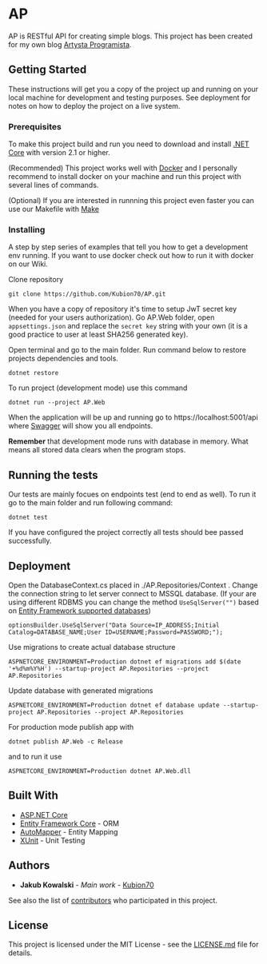 # AP

AP is RESTful API for creating simple blogs. This project has been created for my own blog [Artysta Programista](https://artystaprogramista.pl).

## Getting Started

These instructions will get you a copy of the project up and running on your local machine for development and testing purposes. See deployment for notes on how to deploy the project on a live system.

### Prerequisites

To make this project build and run you need to download and install [.NET Core](https://www.microsoft.com/net/download) with version 2.1 or higher.

(Recommended) This project works well with [Docker](https://www.docker.com/) and I personally recommend to install docker on your machine and run this project with several lines of commands. 

(Optional) If you are interested in runnning this project even faster you can use our Makefile with [Make](https://www.gnu.org/software/make/)

### Installing

A step by step series of examples that tell you how to get a development env running. If you want to use docker check out how to run it with docker on our Wiki.

Clone repository 

```
git clone https://github.com/Kubion70/AP.git
```

When you have a copy of repository it's time to setup JwT secret key (needed for your users authorization). Go AP<span>.</span>Web folder, open `appsettings.json` and replace the `secret key` string with your own (it is a good practice to user at least SHA256 generated key).

Open terminal and go to the main folder. Run command below to restore projects dependencies and tools.

```
dotnet restore
```

To run project (development mode) use this command

```
dotnet run --project AP.Web
```

When the application will be up and running go to https://localhost:5001/api where  [Swagger](https://swagger.io/) will show you all endpoints.

**Remember** that development mode runs with database in memory. What means all stored data clears when the program stops.

## Running the tests

Our tests are mainly focues on endpoints test (end to end as well). To run it go to the main folder and run following command:

```
dotnet test
```

If you have configured the project correctly all tests should bee passed successfully.

## Deployment

Open the DatabaseContext.cs placed in  ./AP.Repositories/Context . Change the connection string to let server connect to MSSQL database. (If your are using different RDBMS you can change the method `UseSqlServer("")` based on [Entity Framework supported databases](https://entityframework.net/supported-database-providers))

```
optionsBuilder.UseSqlServer("Data Source=IP_ADDRESS;Initial Catalog=DATABASE_NAME;User ID=USERNAME;Password=PASSWORD;");
```

Use migrations to create actual database structure

```
ASPNETCORE_ENVIRONMENT=Production dotnet ef migrations add $(date '+%d%m%Y%H') --startup-project AP.Repositories --project AP.Repositories
```

Update database with generated migrations

```
ASPNETCORE_ENVIRONMENT=Production dotnet ef database update --startup-project AP.Repositories --project AP.Repositories
```

For production mode publish app with

```
dotnet publish AP.Web -c Release
```

and to run it use

```
ASPNETCORE_ENVIRONMENT=Production dotnet AP.Web.dll
```

## Built With

* [ASP.NET Core](https://docs.microsoft.com/en-us/aspnet/core/getting-started/?view=aspnetcore-2.1&tabs=linux)
* [Entity Framework Core](https://docs.microsoft.com/en-us/ef/core/) - ORM
* [AutoMapper](http://docs.automapper.org/en/stable/index.html) - Entity Mapping
* [XUnit](https://xunit.github.io/) - Unit Testing

## Authors

* **Jakub Kowalski** - *Main work* - [Kubion70](https://github.com/Kubion70)

See also the list of [contributors](https://github.com/Kubion70/AP/contributors) who participated in this project.

## License

This project is licensed under the MIT License - see the [LICENSE.md](LICENSE.md) file for details.

